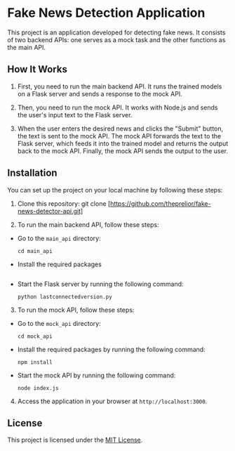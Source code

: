 
# Fake News Detection Application

This project is an application developed for detecting fake news. It consists of two backend APIs: one serves as a mock task and the other functions as the main API.

## How It Works

1. First, you need to run the main backend API. It runs the trained models on a Flask server and sends a response to the mock API.

2. Then, you need to run the mock API. It works with Node.js and sends the user's input text to the Flask server.

3. When the user enters the desired news and clicks the "Submit" button, the text is sent to the mock API. The mock API forwards the text to the Flask server, which feeds it into the trained model and returns the output back to the mock API. Finally, the mock API sends the output to the user.

## Installation

You can set up the project on your local machine by following these steps:

1. Clone this repository:
git clone [https://github.com/theprelior/fake-news-detector-api.git]


2. To run the main backend API, follow these steps:
- Go to the `main_api` directory:
  ```
  cd main_api
  ```
- Install the required packages 
  ```
- Start the Flask server by running the following command:
  ```
  python lastconnectedversion.py
  ```

3. To run the mock API, follow these steps:
- Go to the `mock_api` directory:
  ```
  cd mock_api
  ```
- Install the required packages by running the following command:
  ```
  npm install
  ```
- Start the mock API by running the following command:
  ```
  node index.js
  ```

4. Access the application in your browser at `http://localhost:3000`.


## License

This project is licensed under the [MIT License](LICENSE).
